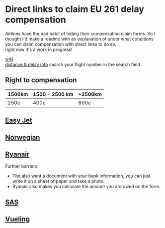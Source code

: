 # Direct links to claim EU 261 delay compensation

Airlines have the bad habit of hiding their compensation claim forms. So I thought I'd make a readme with an explanation of under what conditions you can claim compensation with direct links to do so. 
<br>
right now it's a work in progress!

[wiki](https://www.wikiwand.com/en/Flight_Compensation_Regulation_261/2004)
<br>
[distance & delay info](https://www.flightera.net/) search your flight number in the search field

## Right to compensation

 1500km | 1500 - 2500 km | +2500km
 -- | -- | --
 250e | 400e | 600e
  
  
## [Easy Jet](https://www.easyjet.com/en/claim/welfare)

## [Norwegian](https://www.norwegian.com/en/ipr/refund#/expenseclaim?rcategory=DELAY)

## [Ryanair](https://eu261expenseclaim.ryanair.com)

Further barriers
<br>
- The also want a document with your bank information, you can just write it on a sheet of paper and take a photo.
- Ryanair also makes you calculate the amount you are owed on the form.


## [SAS](https://www.care.flysas.com/selfservice/feedbackform/Sections/EU261Steps)

## [Vueling](https://www.vueling.com/en/we-are-vueling/contact/send-us-a-message?category=10)

